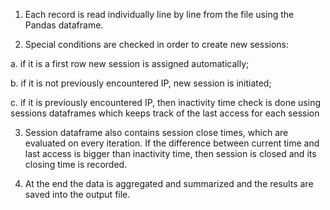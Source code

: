 1. Each record is read individually line by line from the file using the Pandas dataframe. 

2. Special conditions are checked in order to create new sessions: 

a. if it is a first row new session is assigned automatically;

b. if it is not previously encountered IP, new session is initiated;

c. if it is previously encountered IP, then inactivity time check is done using sessions dataframes which keeps track of the last access for each session

3. Session dataframe also contains session close times, which are evaluated on every iteration. If the difference between current time and last access is bigger than inactivity time, then session is closed and its closing time is recorded.

4. At the end the data is aggregated and summarized and the results are saved into the output file. 
